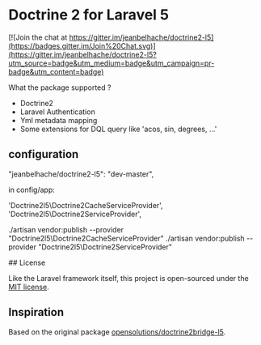 # Doctrine 2 for Laravel 5

[![Join the chat at https://gitter.im/jeanbelhache/doctrine2-l5](https://badges.gitter.im/Join%20Chat.svg)](https://gitter.im/jeanbelhache/doctrine2-l5?utm_source=badge&utm_medium=badge&utm_campaign=pr-badge&utm_content=badge)

What the package supported ?

- Doctrine2
- Laravel Authentication
- Yml metadata mapping
- Some extensions for DQL query like 'acos, sin, degrees, ...'

## configuration

"jeanbelhache/doctrine2-l5": "dev-master",

in config/app:

'Doctrine2l5\Doctrine2CacheServiceProvider',
'Doctrine2l5\Doctrine2ServiceProvider',


./artisan vendor:publish --provider "Doctrine2l5\Doctrine2CacheServiceProvider"
./artisan vendor:publish --provider "Doctrine2l5\Doctrine2ServiceProvider"

## License

Like the Laravel framework itself, this project is open-sourced under the [MIT license](http://opensource.org/licenses/MIT).

## Inspiration

Based on the original package [opensolutions/doctrine2bridge-l5](https://github.com/opensolutions/doctrine2bridge-l5).

